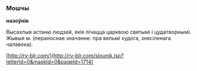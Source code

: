 ### Мошчы
**назоўнік**

Высахлыя астанкі людзей, якія лічацца царквою святымі і цудатворнымі. Жывыя м. (пераноснае значэнне: пра вельмі худога, знясіленага чалавека).

<a rel="author">[http://rv-blr.com/](http://rv-blr.com/slounik.jsp?letterId=0&maskId=0&pageId=1714)</a>
